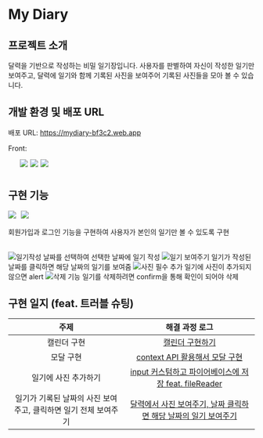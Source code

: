 # My Diary

## 프로젝트 소개

달력을 기반으로 작성하는 비밀 일기장입니다.
사용자를 판별하여 자신이 작성한 일기만 보여주고, 달력에 일기와 함께 기록된 사진을 보여주어 기록된 사진들을 모아 볼 수 있습니다.

## 개발 환경 및 배포 URL

배포 URL: https://mydiary-bf3c2.web.app

Front: <ul style="display:flex;">

  <li style="list-style:none; margin-right:5px;"><img src="https://img.shields.io/badge/React-black?style=flat&logo=React"/></li>
  <li style="list-style:none; margin-right:5px;"><img src="https://img.shields.io/badge/CSS-black?style=flat&logo=CSS3"/></li>
  <li style="list-style:none; margin-right:5px;"><img src="https://img.shields.io/badge/firebase-black?style=flat&logo=firebase"/></li>
</ul>

## 구현 기능

<div style="display: flex;">
  <img style="margin-right:10px;" src="https://user-images.githubusercontent.com/80265536/196971251-c8666d11-0136-4363-83f9-5861882e8809.png">
  <img src="https://user-images.githubusercontent.com/80265536/196971573-d81e0f0f-3f6f-4966-8a5a-494867f9bb34.png">
</div>
<br/>
<div>회원가입과 로그인 기능을 구현하여 사용자가 본인의 일기만 볼 수 있도록 구현</div>
<br/>

![일기작성](https://user-images.githubusercontent.com/80265536/196963163-0994a1f7-7e56-4923-8293-01e799188008.gif)
날짜를 선택하여 선택한 날짜에 일기 작성
![일기 보여주기](https://user-images.githubusercontent.com/80265536/196964048-cf2b1e14-2430-4165-a81c-87620b8db018.gif)
일기가 작성된 날짜를 클릭하면 해당 날짜의 일기를 보여줌
![사진 필수 추가](https://user-images.githubusercontent.com/80265536/196964208-0f539156-7e59-4f3a-90c6-157ce430d805.gif)
일기에 사진이 추가되지 않으면 alert
![삭제 기능](https://user-images.githubusercontent.com/80265536/196964320-8d38c6be-477c-437e-b49a-68f145b1b9e6.gif)
일기를 삭제하려면 confirm을 통해 확인이 되어야 삭제

## 구현 일지 (feat. 트러블 슈팅)

|                              주제                               |                                                                                                                                                                                                                                                                                               해결 과정 로그                                                                                                                                                                                                                                                                                               |
| :-------------------------------------------------------------: | :--------------------------------------------------------------------------------------------------------------------------------------------------------------------------------------------------------------------------------------------------------------------------------------------------------------------------------------------------------------------------------------------------------------------------------------------------------------------------------------------------------------------------------------------------------------------------------------------------------: |
|                           캘린더 구현                           |                                                                                                                      <a href="https://velog.io/@dyorong/%EA%B0%9C%EB%B0%9C%EC%9D%BC%EA%B8%B0-%ED%8C%8C%EC%9D%B4%EC%96%B4%EB%B2%A0%EC%9D%B4%EC%8A%A4%EB%A1%9C-%EB%A7%8C%EB%93%A0-%EC%9D%BC%EA%B8%B0%EC%9E%A5%EC%97%90-%EC%B6%94%EA%B0%80%EA%B8%B0%EB%8A%A5-%EA%B5%AC%ED%98%84%ED%95%98%EA%B8%B0-%EC%BA%98%EB%A6%B0%EB%8D%94-%EA%B5%AC%ED%98%84%ED%95%98%EA%B8%B0">캘린더 구현하기</a>                                                                                                                       |
|                            모달 구현                            |                                                                                                          <a href="https://velog.io/@dyorong/%EA%B0%9C%EB%B0%9C%EC%9D%BC%EA%B8%B0-%ED%8C%8C%EC%9D%B4%EC%96%B4%EB%B2%A0%EC%9D%B4%EC%8A%A4%EB%A1%9C-%EB%A7%8C%EB%93%A0-%EC%9D%BC%EA%B8%B0%EC%9E%A5%EC%97%90-%EC%B6%94%EA%B0%80%EA%B8%B0%EB%8A%A5-%EA%B5%AC%ED%98%84%ED%95%98%EA%B8%B0-%EB%8B%AC%EB%A0%A5%EA%B3%BC-%EC%9D%BC%EA%B8%B0%EC%9E%A5-%EC%97%B0%EA%B2%B0">context API 활용해서 모달 구현</a>                                                                                                          |
|                      일기에 사진 추가하기                       |                            <a href="https://velog.io/@dyorong/%EA%B0%9C%EB%B0%9C%EC%9D%BC%EA%B8%B0-%ED%8C%8C%EC%9D%B4%EC%96%B4%EB%B2%A0%EC%9D%B4%EC%8A%A4%EB%A1%9C-%EB%A7%8C%EB%93%A0-%EC%9D%BC%EA%B8%B0%EC%9E%A5%EC%97%90-%EC%B6%94%EA%B0%80%EA%B8%B0%EB%8A%A5-%EA%B5%AC%ED%98%84%ED%95%98%EA%B8%B0-%EC%82%AC%EC%A7%84-%EC%B6%94%EA%B0%80-input-%EC%BB%A4%EC%8A%A4%ED%85%80%ED%95%98%EA%B3%A0-%ED%8C%8C%EC%9D%B4%EC%96%B4%EB%B2%A0%EC%9D%B4%EC%8A%A4%EC%97%90-%EC%A0%80%EC%9E%A5%ED%95%98%EA%B8%B0-feat.-fileReader">input 커스텀하고 파이어베이스에 저장 feat. fileReader</a>                            |
| 일기가 기록된 날짜의 사진 보여주고, 클릭하면 일기 전체 보여주기 | <a href="https://velog.io/@dyorong/%EA%B0%9C%EB%B0%9C%EC%9D%BC%EA%B8%B0-%ED%8C%8C%EC%9D%B4%EC%96%B4%EB%B2%A0%EC%9D%B4%EC%8A%A4%EB%A1%9C-%EB%A7%8C%EB%93%A0-%EC%9D%BC%EA%B8%B0%EC%9E%A5%EC%97%90-%EC%B6%94%EA%B0%80%EA%B8%B0%EB%8A%A5-%EA%B5%AC%ED%98%84%ED%95%98%EA%B8%B0-%EB%8B%AC%EB%A0%A5%EC%97%90%EC%84%9C-%EC%82%AC%EC%A7%84-%EB%B3%B4%EC%97%AC%EC%A3%BC%EA%B8%B0-%EB%82%A0%EC%A7%9C-%ED%81%B4%EB%A6%AD%ED%95%98%EB%A9%B4-%ED%95%B4%EB%8B%B9-%EB%82%A0%EC%A7%9C%EC%9D%98-%EC%9D%BC%EA%B8%B0-%EB%B3%B4%EC%97%AC%EC%A3%BC%EA%B8%B0">달력에서 사진 보여주기, 날짜 클릭하면 해당 날짜의 일기 보여주기</a> |
